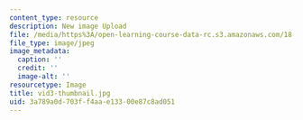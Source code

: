 ```yaml
---
content_type: resource
description: New image Upload
file: /media/https%3A/open-learning-course-data-rc.s3.amazonaws.com/18-s997-introduction-to-matlab-programming-fall-2011/3a789a0d703ff4aae13300e87c8ad051_vid3-thumbnail.jpg
file_type: image/jpeg
image_metadata:
  caption: ''
  credit: ''
  image-alt: ''
resourcetype: Image
title: vid3-thumbnail.jpg
uid: 3a789a0d-703f-f4aa-e133-00e87c8ad051
---
```


